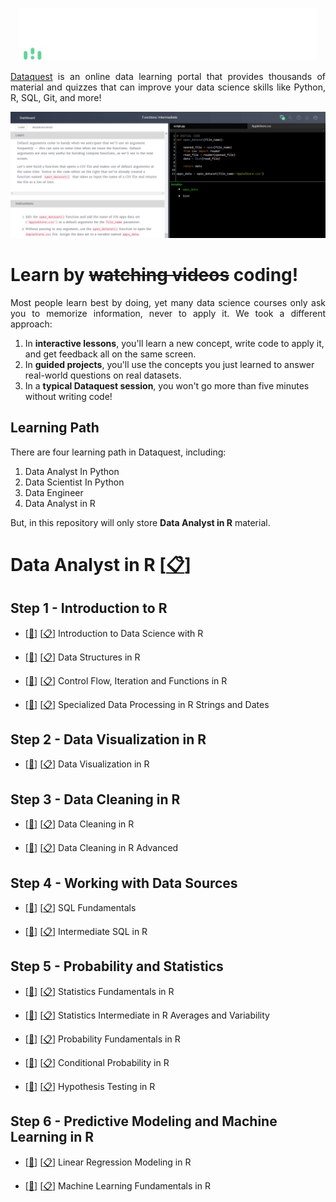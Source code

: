<p align="center">
  <img src="README/logo.png">
</p>

<p align="justify">
  <a href="https://www.dataquest.io/">Dataquest</a> is an online data learning portal that provides thousands of material and quizzes that can improve your data science skills like Python, R, SQL, Git, and more!
</p>

![](README/coding.png)

<h1>Learn by <strike>watching videos</strike> coding!</h1>

<p align="justify">
  Most people learn best by doing, yet many data science courses only ask you to memorize information, never to apply it. We took a different approach:
</p>

1. In **interactive lessons**, you'll learn a new concept, write code to apply it, and get feedback all on the same screen.  
2. In **guided projects**, you'll use the concepts you just learned to answer real-world questions on real datasets.  
3. In a **typical Dataquest session**, you won't go more than five minutes without writing code!


## Learning Path

There are four learning path in Dataquest, including:  
1. Data Analyst In Python  
2. Data Scientist In Python  
3. Data Engineer  
4. Data Analyst in R  

But, in this repository will only store **Data Analyst in R** material.

# Data Analyst in R [[📋](https://app.dataquest.io/verify_cert/09HNDXUHP8AW9O2J5RTT/)]

## Step 1 - Introduction to R

- [[🔗](https://github.com/MyArist/Dataquest/tree/master/Data%20Analyst%20in%20R/Step%201%20-%20Introduction%20to%20R/1.%20Introduction%20to%20Data%20Analysis%20in%20R)] [[📋](https://app.dataquest.io/verify_cert/W2AZJ3H6EDR9OQZSQD5M/)] Introduction to Data Science with R

- [[🔗](https://github.com/MyArist/Dataquest/tree/master/Data%20Analyst%20in%20R/Step%201%20-%20Introduction%20to%20R/2.%20Data%20Structures%20in%20R)] [[📋](https://app.dataquest.io/verify_cert/VEDXPOUNKHMKH95BEUZI/)] Data Structures in R

- [[🔗](https://github.com/MyArist/Dataquest/tree/master/Data%20Analyst%20in%20R/Step%201%20-%20Introduction%20to%20R/3.%20Control%20Flow%2C%20Iteration%20and%20Functions%20in%20R)] [[📋](https://app.dataquest.io/verify_cert/OOKO5I7CMIOTE927O3K5/)] Control Flow, Iteration and Functions in R

- [[🔗](https://github.com/MyArist/Dataquest/tree/master/Data%20Analyst%20in%20R/Step%201%20-%20Introduction%20to%20R/4.%20Specialized%20Data%20Processing%20in%20R%20Strings%20and%20Dates)] [[📋](https://app.dataquest.io/verify_cert/KMP1XH0GITOULTP5YQOT/)] Specialized Data Processing in R Strings and Dates

## Step 2 - Data Visualization in R

- [[🔗](https://github.com/MyArist/Dataquest/tree/master/Data%20Analyst%20in%20R/Step%202%20-%20Data%20Visualization%20in%20R/Data%20Visualization%20in%20R)] [[📋](https://app.dataquest.io/verify_cert/RRHJ759WE6JGKD59GL4O/)] Data Visualization in R

## Step 3 - Data Cleaning in R

- [[🔗](https://github.com/MyArist/Dataquest/tree/master/Data%20Analyst%20in%20R/Step%203%20-%20Data%20Cleaning%20in%20R/1.%20Data%20Cleaning%20in%20R)] [[📋](https://app.dataquest.io/verify_cert/KHKS4TXWCQQ3H9HXLAQK/)] Data Cleaning in R

- [[🔗](https://github.com/MyArist/Dataquest/tree/master/Data%20Analyst%20in%20R/Step%203%20-%20Data%20Cleaning%20in%20R/2.%20Data%20Cleaning%20in%20R%20Advanced)] [[📋](https://app.dataquest.io/verify_cert/JSVOC4726SZJVI37HJM1/)] Data Cleaning in R Advanced

## Step 4 - Working with Data Sources

- [[🔗](https://github.com/MyArist/Dataquest/tree/master/Data%20Analyst%20in%20R/Step%204%20-%20Working%20with%20Data%20Sources/1.%20SQL%20Fundamentals)] [[📋](https://app.dataquest.io/verify_cert/PYLQSJH5W84WBQSEAHA0/)] SQL Fundamentals

- [[🔗](https://github.com/MyArist/Dataquest/tree/master/Data%20Analyst%20in%20R/Step%204%20-%20Working%20with%20Data%20Sources/2.%20Intermediate%20SQL%20in%20R)] [[📋](https://app.dataquest.io/verify_cert/0G1EDVW2LFG3JCVLRCDC/)] Intermediate SQL in R

## Step 5 - Probability and Statistics

- [[🔗](https://github.com/MyArist/Dataquest/tree/master/Data%20Analyst%20in%20R/Step%205%20-%20Probability%20and%20Statistics/1.%20Statistics%20Fundamentals%20in%20R)] [[📋](https://app.dataquest.io/verify_cert/WDL2CJOOSJ7OAD85E01I/)] Statistics Fundamentals in R

- [[🔗](https://github.com/MyArist/Dataquest/tree/master/Data%20Analyst%20in%20R/Step%205%20-%20Probability%20and%20Statistics/2.%20Statistics%20Intermediate%20in%20R%20Averages%20and%20Variability)] [[📋](https://app.dataquest.io/verify_cert/37VNOMS4X8ZZOBFU2P4V/)] Statistics Intermediate in R Averages and Variability

- [[🔗](https://github.com/MyArist/Dataquest/tree/master/Data%20Analyst%20in%20R/Step%205%20-%20Probability%20and%20Statistics/3.%20Probability%20Fundamentals%20in%20R)] [[📋](https://app.dataquest.io/verify_cert/RBJPOHYXZ2RVWNIZAC3I/)] Probability Fundamentals in R

- [[🔗](https://github.com/MyArist/Dataquest/tree/master/Data%20Analyst%20in%20R/Step%205%20-%20Probability%20and%20Statistics/4.%20Conditional%20Probability%20in%20R)] [[📋](https://app.dataquest.io/verify_cert/YEHTSH9V016UYWCT9HYW/)] Conditional Probability in R

- [[🔗](https://github.com/MyArist/Dataquest/tree/master/Data%20Analyst%20in%20R/Step%205%20-%20Probability%20and%20Statistics/5.%20Hypothesis%20Testing%20in%20R)] [[📋](https://app.dataquest.io/verify_cert/9EGJA2X1HA0B7KXNSGM3/)] Hypothesis Testing in R

## Step 6 - Predictive Modeling and Machine Learning in R

- [[🔗](https://github.com/MyArist/Dataquest/tree/master/Data%20Analyst%20in%20R/Step%206%20-%20Predictive%20Modeling%20and%20Machine%20Learning%20in%20R/1.%20Linear%20Regression%20Modeling%20in%20R)] [[📋](https://app.dataquest.io/verify_cert/FOQLKOY1I41V82D9ZYLZ/)] Linear Regression Modeling in R

- [[🔗](https://github.com/MyArist/Dataquest/tree/master/Data%20Analyst%20in%20R/Step%206%20-%20Predictive%20Modeling%20and%20Machine%20Learning%20in%20R/2.%20Machine%20Learning%20Fundamentals%20in%20R)] [[📋](https://app.dataquest.io/verify_cert/NB2RKFKN01B77P7SXZ73/)] Machine Learning Fundamentals in R
